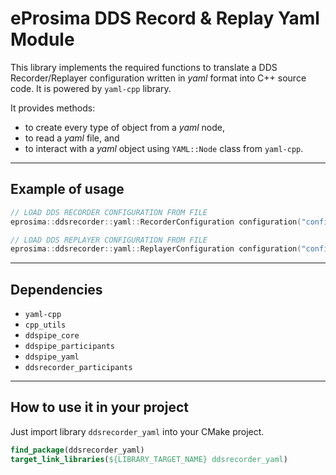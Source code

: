 # eProsima DDS Record & Replay Yaml Module

This library implements the required functions to translate a DDS Recorder/Replayer configuration written in *yaml*
format into C++ source code.
It is powered by `yaml-cpp` library.

It provides methods:

- to create every type of object from a *yaml* node,
- to read a *yaml* file, and
- to interact with a *yaml* object using `YAML::Node` class from `yaml-cpp`.

---

## Example of usage

```cpp
// LOAD DDS RECORDER CONFIGURATION FROM FILE
eprosima::ddsrecorder::yaml::RecorderConfiguration configuration("configuration.yaml");

// LOAD DDS REPLAYER CONFIGURATION FROM FILE
eprosima::ddsrecorder::yaml::ReplayerConfiguration configuration("configuration.yaml");
```

---

## Dependencies

* `yaml-cpp`
* `cpp_utils`
* `ddspipe_core`
* `ddspipe_participants`
* `ddspipe_yaml`
* `ddsrecorder_participants`

---

## How to use it in your project

Just import library `ddsrecorder_yaml` into your CMake project.

```cmake
find_package(ddsrecorder_yaml)
target_link_libraries(${LIBRARY_TARGET_NAME} ddsrecorder_yaml)
```
